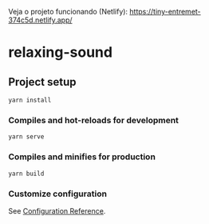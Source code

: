 Veja o projeto funcionando (Netlify):
https://tiny-entremet-374c5d.netlify.app/

# relaxing-sound

## Project setup
```
yarn install
```

### Compiles and hot-reloads for development
```
yarn serve
```

### Compiles and minifies for production
```
yarn build
```

### Customize configuration
See [Configuration Reference](https://cli.vuejs.org/config/).
